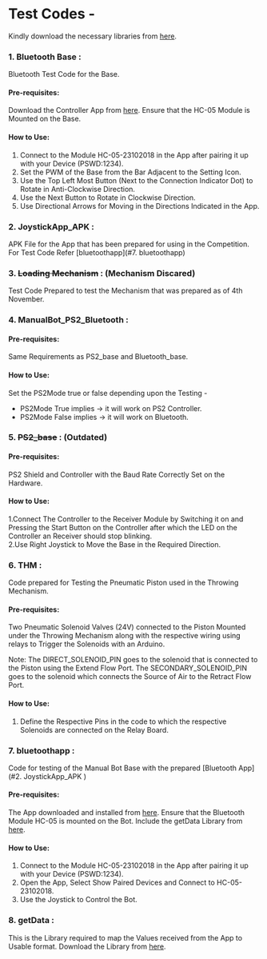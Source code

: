 # Test Codes -

Kindly download the necessary libraries from [here](https://github.com/RoboManipal-9-0/Libraries/).

### 1. Bluetooth Base :
 Bluetooth Test Code for the Base.
#### Pre-requisites:
Download the Controller App from [here](https://play.google.com/store/apps/details?id=braulio.calle.bluetoothRCcontroller&hl=en_IN).
Ensure that the HC-05 Module is Mounted on the Base.
#### How to Use:

1. Connect to the Module HC-05-23102018 in the App after pairing it up with your Device  (PSWD:1234).
2. Set the PWM of the Base from the Bar Adjacent to the Setting Icon.
3. Use the Top Left Most Button (Next to the Connection Indicator Dot) to Rotate in Anti-Clockwise Direction.
4. Use the Next Button to Rotate in Clockwise Direction.
5. Use Directional Arrows for Moving in the Directions Indicated in the App.

### 2. JoystickApp_APK :

APK File for the App that has been prepared for using in the Competition.
For Test Code Refer [bluetoothapp](#7. bluetoothapp)

### 3. ~~Loading Mechanism~~ : (Mechanism Discared)

Test Code Prepared to test the Mechanism that was prepared as of 4th November.

### 4. ManualBot_PS2_Bluetooth :
#### Pre-requisites:
Same Requirements as PS2_base and Bluetooth_base.

#### How to Use:
Set the PS2Mode true or false depending upon the Testing -
- PS2Mode True implies -> it will work on PS2 Controller.
- PS2Mode False implies -> it will work on Bluetooth.

### 5. ~~PS2_base~~ : (Outdated)

#### Pre-requisites:
PS2 Shield and Controller with the Baud Rate Correctly Set on the Hardware.

#### How to Use:
1.Connect The Controller to the Receiver Module by Switching it on and Pressing the Start Button on the Controller after which the LED on the Controller an Receiver should stop blinking.<br>
2.Use Right Joystick to Move the Base in the Required Direction.

### 6. THM :
Code prepared for Testing the Pneumatic Piston used in the Throwing Mechanism.

#### Pre-requisites:
Two Pneumatic Solenoid Valves (24V) connected to the Piston Mounted under the Throwing Mechanism along with the respective wiring using relays to Trigger the Solenoids with an Arduino.

Note: The DIRECT_SOLENOID_PIN goes to the solenoid that is connected to the Piston using the Extend Flow Port. The SECONDARY_SOLENOID_PIN goes to the solenoid which connects the Source of Air to the Retract Flow Port.

#### How to Use:
1. Define the Respective Pins in the code to which the respective Solenoids are connected on the Relay Board.

### 7. bluetoothapp :
Code for testing of the Manual Bot Base with the prepared [Bluetooth App](#2. JoystickApp_APK )

#### Pre-requisites:
The App downloaded and installed from [here](https://minhaskamal.github.io/DownGit/#/home?url=https://github.com/RoboManipal-9-0/Competitions/tree/ABU-Robocon-2019/RoboCon2019/TestCodes/JoystickApp_APK/APK_file).
Ensure that the Bluetooth Module HC-05 is mounted on the Bot.
Include the getData Library from [here](#https://minhaskamal.github.io/DownGit/#/home?url=https://github.com/RoboManipal-9-0/Competitions/tree/ABU-Robocon-2019/RoboCon2019/TestCodes/getData).

#### How to Use:

1. Connect to the Module HC-05-23102018 in the App after pairing it up with your Device  (PSWD:1234).
2. Open the App, Select Show Paired Devices and Connect to HC-05-23102018.
3. Use the Joystick to Control the Bot.

### 8. getData :

This is the Library required to map the Values received from the App to Usable format.
Download the Library from [here](#https://minhaskamal.github.io/DownGit/#/home?url=https://github.com/RoboManipal-9-0/Competitions/tree/ABU-Robocon-2019/RoboCon2019/TestCodes/getData).
